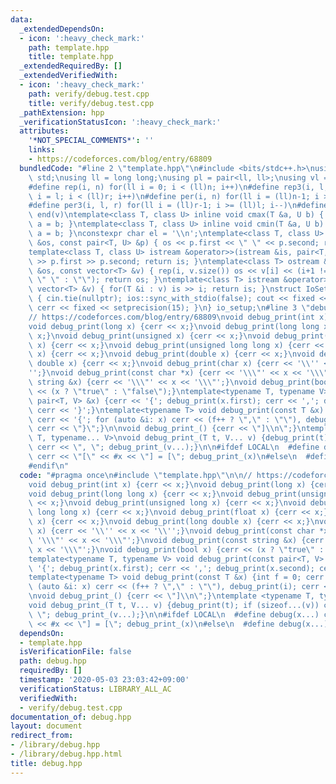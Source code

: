 ```yaml
---
data:
  _extendedDependsOn:
  - icon: ':heavy_check_mark:'
    path: template.hpp
    title: template.hpp
  _extendedRequiredBy: []
  _extendedVerifiedWith:
  - icon: ':heavy_check_mark:'
    path: verify/debug.test.cpp
    title: verify/debug.test.cpp
  _pathExtension: hpp
  _verificationStatusIcon: ':heavy_check_mark:'
  attributes:
    '*NOT_SPECIAL_COMMENTS*': ''
    links:
    - https://codeforces.com/blog/entry/68809
  bundledCode: "#line 2 \"template.hpp\"\n#include <bits/stdc++.h>\nusing namespace\
    \ std;\nusing ll = long long;\nusing pl = pair<ll, ll>;\nusing vl = vector<ll>;\n\
    #define rep(i, n) for(ll i = 0; i < (ll)n; i++)\n#define rep3(i, l, r) for(ll\
    \ i = l; i < (ll)r; i++)\n#define per(i, n) for(ll i = (ll)n-1; i >= 0; i--)\n\
    #define per3(i, l, r) for(ll i = (ll)r-1; i >= (ll)l; i--)\n#define all(v) begin(v),\
    \ end(v)\ntemplate<class T, class U> inline void cmax(T &a, U b) { if (a < b)\
    \ a = b; }\ntemplate<class T, class U> inline void cmin(T &a, U b) { if (a > b)\
    \ a = b; }\nconstexpr char el = '\\n';\ntemplate<class T, class U> ostream &operator<<(ostream\
    \ &os, const pair<T, U> &p) { os << p.first << \" \" << p.second; return os; }\n\
    template<class T, class U> istream &operator>>(istream &is, pair<T, U> &p) { is\
    \ >> p.first >> p.second; return is; }\ntemplate<class T> ostream &operator<<(ostream\
    \ &os, const vector<T> &v) { rep(i, v.size()) os << v[i] << (i+1 != v.size() ?\
    \ \" \" : \"\"); return os; }\ntemplate<class T> istream &operator>>(istream &is,\
    \ vector<T> &v) { for(T &i : v) is >> i; return is; }\nstruct IoSetup {\n  IoSetup()\
    \ { cin.tie(nullptr); ios::sync_with_stdio(false); cout << fixed << setprecision(15);\
    \ cerr << fixed << setprecision(15); }\n} io_setup;\n#line 3 \"debug.hpp\"\n\n\
    // https://codeforces.com/blog/entry/68809\nvoid debug_print(int x) {cerr << x;}\n\
    void debug_print(long x) {cerr << x;}\nvoid debug_print(long long x) {cerr <<\
    \ x;}\nvoid debug_print(unsigned x) {cerr << x;}\nvoid debug_print(unsigned long\
    \ x) {cerr << x;}\nvoid debug_print(unsigned long long x) {cerr << x;}\nvoid debug_print(float\
    \ x) {cerr << x;}\nvoid debug_print(double x) {cerr << x;}\nvoid debug_print(long\
    \ double x) {cerr << x;}\nvoid debug_print(char x) {cerr << '\\'' << x << '\\\
    '';}\nvoid debug_print(const char *x) {cerr << '\\\"' << x << '\\\"';}\nvoid debug_print(const\
    \ string &x) {cerr << '\\\"' << x << '\\\"';}\nvoid debug_print(bool x) {cerr\
    \ << (x ? \"true\" : \"false\");}\ntemplate<typename T, typename V> void debug_print(const\
    \ pair<T, V> &x) {cerr << '{'; debug_print(x.first); cerr << ','; debug_print(x.second);\
    \ cerr << '}';}\ntemplate<typename T> void debug_print(const T &x) {int f = 0;\
    \ cerr << '{'; for (auto &i: x) cerr << (f++ ? \",\" : \"\"), debug_print(i);\
    \ cerr << \"}\";}\n\nvoid debug_print_() {cerr << \"]\\n\";}\ntemplate <typename\
    \ T, typename... V>\nvoid debug_print_(T t, V... v) {debug_print(t); if (sizeof...(v))\
    \ cerr << \", \"; debug_print_(v...);}\n\n#ifdef LOCAL\n  #define debug(x...)\
    \ cerr << \"[\" << #x << \"] = [\"; debug_print_(x)\n#else\n  #define debug(x...)\n\
    #endif\n"
  code: "#pragma once\n#include \"template.hpp\"\n\n// https://codeforces.com/blog/entry/68809\n\
    void debug_print(int x) {cerr << x;}\nvoid debug_print(long x) {cerr << x;}\n\
    void debug_print(long long x) {cerr << x;}\nvoid debug_print(unsigned x) {cerr\
    \ << x;}\nvoid debug_print(unsigned long x) {cerr << x;}\nvoid debug_print(unsigned\
    \ long long x) {cerr << x;}\nvoid debug_print(float x) {cerr << x;}\nvoid debug_print(double\
    \ x) {cerr << x;}\nvoid debug_print(long double x) {cerr << x;}\nvoid debug_print(char\
    \ x) {cerr << '\\'' << x << '\\'';}\nvoid debug_print(const char *x) {cerr <<\
    \ '\\\"' << x << '\\\"';}\nvoid debug_print(const string &x) {cerr << '\\\"' <<\
    \ x << '\\\"';}\nvoid debug_print(bool x) {cerr << (x ? \"true\" : \"false\");}\n\
    template<typename T, typename V> void debug_print(const pair<T, V> &x) {cerr <<\
    \ '{'; debug_print(x.first); cerr << ','; debug_print(x.second); cerr << '}';}\n\
    template<typename T> void debug_print(const T &x) {int f = 0; cerr << '{'; for\
    \ (auto &i: x) cerr << (f++ ? \",\" : \"\"), debug_print(i); cerr << \"}\";}\n\
    \nvoid debug_print_() {cerr << \"]\\n\";}\ntemplate <typename T, typename... V>\n\
    void debug_print_(T t, V... v) {debug_print(t); if (sizeof...(v)) cerr << \",\
    \ \"; debug_print_(v...);}\n\n#ifdef LOCAL\n  #define debug(x...) cerr << \"[\"\
    \ << #x << \"] = [\"; debug_print_(x)\n#else\n  #define debug(x...)\n#endif\n"
  dependsOn:
  - template.hpp
  isVerificationFile: false
  path: debug.hpp
  requiredBy: []
  timestamp: '2020-05-03 23:03:42+09:00'
  verificationStatus: LIBRARY_ALL_AC
  verifiedWith:
  - verify/debug.test.cpp
documentation_of: debug.hpp
layout: document
redirect_from:
- /library/debug.hpp
- /library/debug.hpp.html
title: debug.hpp
---
```


